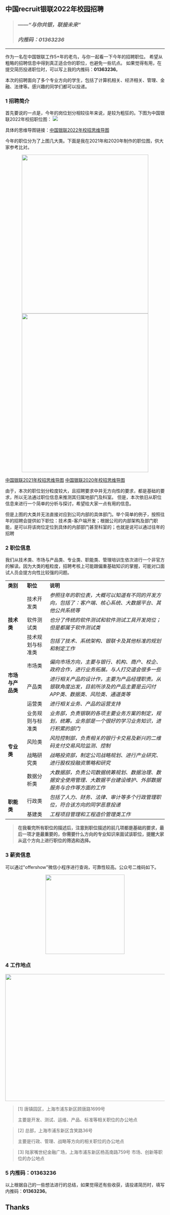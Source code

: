 ## 中国recruit银联2022年校园招聘
>### *——“与你共银，联接未来”*
>### *内推码：01363236*

---

作为一名在中国银联工作5+年的老鸟，与你一起看一下今年的招聘职位。
希望从粗略的招聘信息中得到真正适合你的职位，也避免一些坑点。
如果觉得有用，在提交简历投递职位时，可以写上我的内推码：**01363236**。

本次的招聘面向了多个专业方向的学生，包括了计算机相关、经济相关、管理、金融、法律等。感兴趣的同学们都可以投递。

### 1 招聘简介
首先要说的一点是，今年的岗位划分相较往年来说，是较为粗狂的。下图为中国银联2022年校招职位图：
![](https://s3.bmp.ovh/imgs/2021/09/6685a3a3293b6b69.png)

具体的思维导图链接：[中国银联2022年校招思维导图](http://naotu.baidu.com/file/5757e01fee18746f14ec7bf1ad3c5e39?token=3bc0ac6ecc926857)

今年的职位分为了上图几大类。下面是我在2021年和2020年制作的职位图，供大家参考比对。

<div align=center>
  <img src="https://s3.bmp.ovh/imgs/2021/09/03d562011fe72837.png" width="400" height="500"/>  
  <img src="https://s3.bmp.ovh/imgs/2021/09/4dddf49e22e28b99.png" width="400" height="500"/>
</div>

[中国银联2021年校招思维导图](http://naotu.baidu.com/file/5757e01fee18746f14ec7bf1ad3c5e39?token=3bc0ac6ecc926857)
[中国银联2020年校招思维导图](http://naotu.baidu.com/file/5757e01fee18746f14ec7bf1ad3c5e39?token=3bc0ac6ecc926857)

由于，本次的职位划分粒度较大，且招聘要求中并无方向性的要求，都是基础的要求，所以无法通过职位信息来推测其归属地部门及科室。
但是，本次依旧从职位信息来进行一个简单的分析与探讨，希望给大家一点有用的信息。

但是上图的大类并无法直接对应到公司内部的具体部门。举个简单的例子，按照往年的招聘会提供如下职位：技术类-客户端开发；根据公司的内部架构及部门职能，是可以将该岗位定位到具体的内部部门甚至科室的；也就是说可以通过往年的招聘

### 2 职位信息
我们从技术类、市场与产品类、专业类、职能类、管理培训生依次进行一个非官方的解读。因为大类的粗粒度，招聘考核上可能跟偏重基础知识的掌握，可能对口面试人员会提方向性比较强的问题。

<table>
    <tr>
        <td><b>类别</b></td>
        <td><b>职位</b></td>
        <td><b>说明</b></td>
    </tr> 
    <tr>
        <td rowspan="4"><b>技术类</b></td>
    </tr>
    <tr>
        <td>技术开发类</td>
        <td><i>参照往年的职位表，大概可以知道有不同的开发方向，包括了：客户端、核心系统、大数据平台、其他公共系统等</i></td>
    </tr>
    <tr>
        <td>软件测试类</td>
        <td><i>也分了传统的软件测试和软件测试工具开发岗位；但是都属于软件测试类</i></td>
    </tr>
    <tr>
        <td>技术规划与标准类</td>
        <td><i>包括了技术、系统架构、银联卡及其他标准的规划和制定工作</i></td>
    </tr>
    <tr>
        <td rowspan="4"><b>市场与产品类</b></td>
    </tr>
    <tr>
        <td>市场类</td>
        <td><i>偏向市场方向，主要与银行、机构、商户、校企、政府合作，进行业务拓展。与人打交道会很多一些</i></td>
    </tr>
    <tr>
        <td>产品类</td>
        <td><i>进行相关产品的设计作，主要为产品经理职责。从银联角度出发，目前所涉及的产品主要是云闪付APP类、数据类、风险类、通道类等</i></td>
    </tr>
    <tr>
        <td>运营类</td>
        <td><i>进行相关业务、产品的运营支持</i></td>
    </tr>
    <tr>
        <td rowspan="5"><b>专业类</b></td>
    </tr>
    <tr>
        <td>业务规则与标准类</td>
        <td><i>业务部，负责银联的各项主要业务方案的制定，规划，统筹。业务部是一个很好的学习业务知识，进行积累的部门</i></td>
    </tr>
    <tr>
        <td>风险类</td>
        <td><i>风险控制部，负责相关的银行卡交易及新兴的二维码支付交易风险监测、控制</i></td>
    </tr>
    <tr>
        <td>战略研究类</td>
        <td><i>战略投资部，制定公司战略规划、进行产业研究、进行股权投融资策略和研究</i></td>
    </tr>
    <tr>
        <td>数据分析类</td>
        <td><i>大数据部，负责公司数据统筹规划、数据治理、数据安全使用管理、大数据平台建设维护、外部数据服务与合作等方面的工作</i></td>
    </tr>
    <tr>
        <td rowspan="3"><b>职能类</b></td>
    </tr>
    <tr>
        <td>行政类</td>
        <td><i>包括了人力、财务、法律、审计等多个行政管理职位，符合该方向的同学恶意投递</i></td>
    </tr>
    <tr>
        <td>基建类</td>
        <td><i>工程项目管理和工程造价管理类工作</i></td>
    </tr>
</table>


> **在我看完所有职位的描述后，注意到职位描述的前几项都是基础的要求，最后一项才是最重要的，你需要什么方向的专业知识来面试该职位，提醒大家从这个方向上进行职位的筛选和选择。**

### 3 薪资信息
可以通过"offershow"微信小程序进行查询，可靠性较高。公众号二维码如下。
<div align=center>
  <img src="https://mmbiz.qpic.cn/mmbiz_jpg/cicp5CqKvAuKibwhCPictkFWILkEQJuibotJmJopqZeOjvlPX4yLTagjyNtX9UAXq9ficW0f8oib6mnMh8xSb0iaQztmw/640?wx_fmt=jpeg&tp=webp&wxfrom=5&wx_lazy=1&wx_co=1" width="250" height="250"/>  
</div>

### 4 工作地点
<div align=center>
  <img src="https://i.bmp.ovh/imgs/2021/09/1dca3265ee1fc619.png" width="800" height="400"/>  
</div>


> [1] 唐镇园区，上海市浦东新区顾唐路1699号
>
> 主要是开发、测试、运维、产品、标准等相关职位的办公地点

> [2] 总部，上海市浦东新区含笑路36号
>
> 主要是行政、管理、战略等方向的相关职位的办公地点


> [3] 陆家嘴世纪金融广场，上海市浦东新区杨高南路759号
> 市场、创新等职位的办公地点

### 5 内推码：01363236

以上根据自己的一些想法进行的总结，如果觉得还有些收获，请投递简历时，填写内推码：**01363236**。
## Thanks


